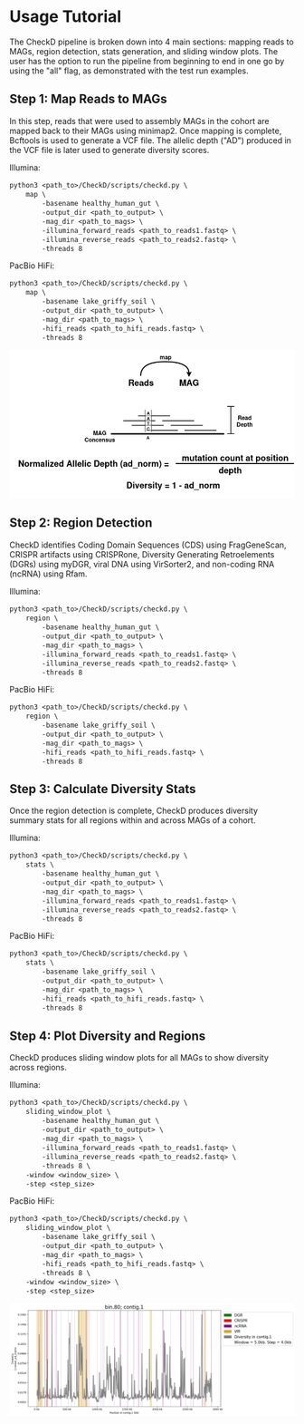# Usage Tutorial

The CheckD pipeline is broken down into 4 main sections: mapping reads to MAGs, region detection, stats generation, and sliding window plots. The user has the option to run the pipeline from beginning to end in one go by using the "all" flag, as demonstrated with the test run examples.

## Step 1: Map Reads to MAGs

In this step, reads that were used to assembly MAGs in the cohort are mapped back to their MAGs using minimap2. Once mapping is complete, Bcftools is used to generate a VCF file. The allelic depth ("AD") produced in the VCF file is later used to generate diversity scores. 


Illumina:

```
python3 <path_to>/CheckD/scripts/checkd.py \
	map \
        -basename healthy_human_gut \
        -output_dir <path_to_output> \
        -mag_dir <path_to_mags> \
        -illumina_forward_reads <path_to_reads1.fastq> \
        -illumina_reverse_reads <path_to_reads2.fastq> \
        -threads 8
```

PacBio HiFi:

```
python3 <path_to>/CheckD/scripts/checkd.py \
	map \
        -basename lake_griffy_soil \
        -output_dir <path_to_output> \
        -mag_dir <path_to_mags> \
        -hifi_reads <path_to_hifi_reads.fastq> \
        -threads 8
```

<img src="./diagrams/checkD_diversity.drawio.png" alt="Map reads to MAGs and calculate diversity" width="600">

## Step 2: Region Detection

CheckD identifies Coding Domain Sequences (CDS) using FragGeneScan, CRISPR artifacts using CRISPRone, Diversity Generating Retroelements (DGRs) using myDGR, viral DNA using VirSorter2, and non-coding RNA (ncRNA) using Rfam. 

Illumina:

```
python3 <path_to>/CheckD/scripts/checkd.py \
	region \
        -basename healthy_human_gut \
        -output_dir <path_to_output> \
        -mag_dir <path_to_mags> \
        -illumina_forward_reads <path_to_reads1.fastq> \
        -illumina_reverse_reads <path_to_reads2.fastq> \
        -threads 8
```

PacBio HiFi:

```
python3 <path_to>/CheckD/scripts/checkd.py \
	region \
        -basename lake_griffy_soil \
        -output_dir <path_to_output> \
        -mag_dir <path_to_mags> \
        -hifi_reads <path_to_hifi_reads.fastq> \
        -threads 8
```

## Step 3: Calculate Diversity Stats

Once the region detection is complete, CheckD produces diversity summary stats for all regions within and across MAGs of a cohort. 

Illumina:

```
python3 <path_to>/CheckD/scripts/checkd.py \
	stats \
        -basename healthy_human_gut \
        -output_dir <path_to_output> \
        -mag_dir <path_to_mags> \
        -illumina_forward_reads <path_to_reads1.fastq> \
        -illumina_reverse_reads <path_to_reads2.fastq> \
        -threads 8
```

PacBio HiFi:

```
python3 <path_to>/CheckD/scripts/checkd.py \
	stats \
        -basename lake_griffy_soil \
        -output_dir <path_to_output> \
        -mag_dir <path_to_mags> \
        -hifi_reads <path_to_hifi_reads.fastq> \
        -threads 8
```

## Step 4: Plot Diversity and Regions

CheckD produces sliding window plots for all MAGs to show diversity across regions. 

Illumina:

```
python3 <path_to>/CheckD/scripts/checkd.py \
	sliding_window_plot \
        -basename healthy_human_gut \
        -output_dir <path_to_output> \
        -mag_dir <path_to_mags> \
        -illumina_forward_reads <path_to_reads1.fastq> \
        -illumina_reverse_reads <path_to_reads2.fastq> \
        -threads 8 \
	-window <window_size> \
	-step <step_size>
```

PacBio HiFi:

```
python3 <path_to>/CheckD/scripts/checkd.py \
	sliding_window_plot \
        -basename lake_griffy_soil \
        -output_dir <path_to_output> \
        -mag_dir <path_to_mags> \
        -hifi_reads <path_to_hifi_reads.fastq> \
        -threads 8 \
	-window <window_size> \
	-step <step_size>
```


![Sliding Window Plots](./diagrams/bin.80_contig.1_w5000_s4000_mean_ad_norm.png)


